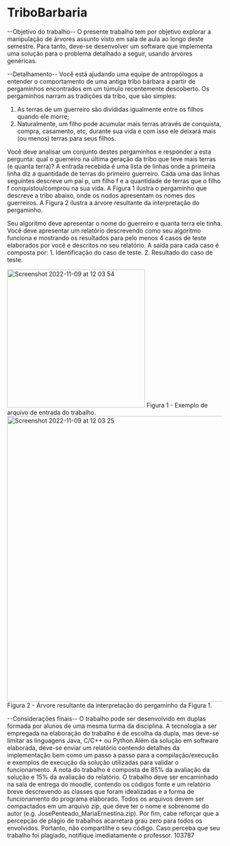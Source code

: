 # TriboBarbaria

--Objetivo do trabalho--
O presente trabalho tem por objetivo explorar a manipulação de árvores assunto
visto em sala de aula ao longo deste semestre. Para tanto, deve-se desenvolver um
software que implementa uma solução para o problema detalhado a seguir, usando
árvores genéricas.

--Detalhamento--
Você está ajudando uma equipe de antropólogos a entender o comportamento
de uma antiga tribo bárbara a partir de pergaminhos encontrados em um túmulo
recentemente descoberto. Os pergaminhos narram as tradições da tribo, que são
simples:
  1. As terras de um guerreiro são divididas igualmente entre os filhos quando ele
  morre;
  2. Naturalmente, um filho pode acumular mais terras através de conquista,
  compra, casamento, etc, durante sua vida e com isso ele deixará mais (ou
  menos) terras para seus filhos.
  
  
Você deve analisar um conjunto destes pergaminhos e responder a esta pergunta:
qual o guerreiro na última geração da tribo que teve mais terras (e quanta terra)?
A entrada recebida é uma lista de linhas onde a primeira linha diz a quantidade
de terras do primeiro guerreiro. Cada uma das linhas seguintes descreve um pai p, um
filho f e a quantidade de terras que o filho f conquistou/comprou na sua vida. A Figura
1 ilustra o pergaminho que descreve a tribo abaixo, onde os nodos apresentam os
nomes dos guerreiros. A Figura 2 ilustra a árvore resultante da interpretação do
pergaminho.

Seu algoritmo deve apresentar o nome do guerreiro e quanta terra ele tinha. Você
deve apresentar um relatório descrevendo como seu algoritmo funciona e mostrando
os resultados para pelo menos 4 casos de teste elaborados por você e descritos no seu
relatório. A saída para cada caso é composta por:
    1. Identificação do caso de teste.
    2. Resultado do caso de teste.
    
<img width="322" alt="Screenshot 2022-11-09 at 12 03 54" src="https://user-images.githubusercontent.com/101675327/200865537-a000f400-3ea0-4788-941b-897c5efe297d.png">
Figura 1 - Exemplo de arquivo de entrada do trabalho.

<img width="666" alt="Screenshot 2022-11-09 at 12 03 25" src="https://user-images.githubusercontent.com/101675327/200865445-a9396d66-74eb-4f6d-b7fd-9f68a1f40808.png">
Figura 2 - Árvore resultante da interpretação do pergaminho da Figura 1.


--Considerações finais--
  O trabalho pode ser desenvolvido em duplas formada por alunos de uma mesma
turma da disciplina. A tecnologia a ser empregada na elaboração do trabalho é de
escolha da dupla, mas deve-se limitar as linguagens Java, C/C++ ou Python.Além da
solução em software elaborada, deve-se enviar um relatório contendo detalhes da
implementação bem como um passo a passo para a compilação/execução e exemplos
de execução da solução utilizadas para validar o funcionamento. A nota do trabalho é
composta de 85% da avaliação da solução e 15% da avaliação do relatório.
  O trabalho deve ser encaminhado na sala de entrega do moodle, contendo os
códigos fonte e um relatório breve descrevendo as classes que foram idealizadas e a
forma de funcionamento do programa elaborado. Todos os arquivos devem ser
compactados em um arquivo zip, que deve ter o nome e sobrenome do autor (e.g.
JosePenteado_MariaErnestina.zip).
  Por fim, cabe reforçar que a percepção de plágio de trabalhos acarretará grau zero
para todos os envolvidos. Portanto, não compartilhe o seu código. Caso perceba que seu
trabalho foi plagiado, notifique imediatamente o professor.
103787
